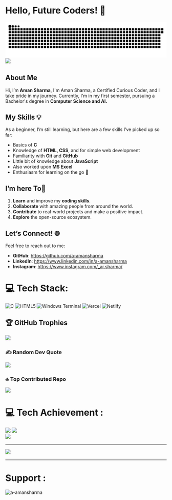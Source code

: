 # Hello, Future Coders! 👋



<img src="snake.svg" alt="Snake animation" />


<img width="830" src="https://github-readme-activity-graph.vercel.app/graph?username=a-amansharma&bg_color=21232a&color=a8eeff&line=61dafb&point=f0fcff&area=true&hide_border=false" />


## About Me
Hi, I’m **Aman Sharma**,
I'm Aman Sharma, a Certified Curious Coder, and I take pride in my journey. Currently, I'm in my first semester, pursuing a Bachelor's degree in **Computer Science and AI.**


## My Skills 💡
As a beginner, I’m still learning, but here are a few skills I’ve picked up so far:
- Basics of **C**
- Knowledge of **HTML, CSS**, and for simple web development
- Familiarity with **Git** and **GitHub**
- Little bit of knowledge about **JavaScript**
- Also worked upon **MS Excel**
- Enthusiasm for learning on the go 🚀
  

##  I’m here To🎯

1. **Learn** and improve my **coding skills**.
2. **Collaborate** with amazing people from around the world.
3. **Contribute** to real-world projects and make a positive impact.
4. **Explore** the open-source ecosystem.

## Let’s Connect! 🌐
Feel free to reach out to me:
- **GitHub**: https://github.com/a-amansharma
- **LinkedIn**:  https://www.linkedin.com/in/a-amansharma
- **Instagram**: https://www.instagram.com/_ar.sharma/



# 💻 Tech Stack:
![C](https://img.shields.io/badge/c-%2300599C.svg?style=plastic&logo=c&logoColor=white) ![HTML5](https://img.shields.io/badge/html5-%23E34F26.svg?style=plastic&logo=html5&logoColor=white) ![Windows Terminal](https://img.shields.io/badge/Windows%20Terminal-%234D4D4D.svg?style=plastic&logo=windows-terminal&logoColor=white) ![Vercel](https://img.shields.io/badge/vercel-%23000000.svg?style=plastic&logo=vercel&logoColor=white) ![Netlify](https://img.shields.io/badge/netlify-%23000000.svg?style=plastic&logo=netlify&logoColor=#00C7B7)


## 🏆 GitHub Trophies
![](https://github-profile-trophy.vercel.app/?username=a-amansharma&theme=radical&no-frame=true&no-bg=true&margin-w=4)

### ✍️ Random Dev Quote
![](https://quotes-github-readme.vercel.app/api?type=horizontal&theme=light)

### 🔝 Top Contributed Repo
![](https://github-contributor-stats.vercel.app/api?username=a-amansharma&limit=5&theme=dark&combine_all_yearly_contributions=true)




# 💻 Tech Achievement :

![](https://github-readme-stats.vercel.app/api?username=a-amansharma&theme=radical&hide_border=false&include_all_commits=true&count_private=true) 
![](https://github-readme-streak-stats.herokuapp.com/?user=a-amansharma&theme=radical&hide_border=false)<br/>
![](https://github-readme-stats.vercel.app/api/top-langs/?username=a-amansharma&theme=radical&hide_border=false&include_all_commits=true&count_private=true&layout=compact)

---
[![](https://visitcount.itsvg.in/api?id=a-amansharma&icon=0&color=0)](https://visitcount.itsvg.in)

<!-- Proudly created with GPRM ( https://gprm.itsvg.in ) -->
---






# Support :

<img align="left" src="https://cdn.buymeacoffee.com/buttons/v2/default-yellow.png" height="50" width="210" alt="a-amansharma"/>

















